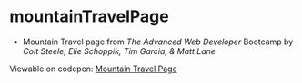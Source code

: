 # mountainTravelPage
* Mountain Travel page from *The Advanced Web Developer* Bootcamp by *Colt Steele, Elie Schoppik, Tim Garcia, & Matt Lane*

Viewable on codepen: [Mountain Travel Page](https://codepen.io/FreeFly/pen/wXVXrv)
